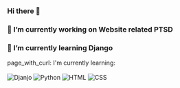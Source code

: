 ### Hi there 👋

<!--
**RukhmaRiaz/RukhmaRiaz** is a ✨ _special_ ✨ repository because its `README.md` (this file) appears on your GitHub profile.

Here are some ideas to get you started:-->

### 🔭 I’m currently working on Website related PTSD
### 🌱 I’m currently learning Django
page_with_curl: I'm currently learning:
<br><br>
![Djanjo](https://img.shields.io/badge/dart-%230175C2.svg?style=for-the-badge&logo=dart&logoColor=white)
![Python](https://img.shields.io/badge/Flutter-%2302569B.svg?style=for-the-badge&logo=Flutter&logoColor=white)
![HTML](https://img.shields.io/badge/unity-%23000000.svg?style=for-the-badge&logo=unity&logoColor=white)
![CSS](https://img.shields.io/badge/javascript-%23323330.svg?style=for-the-badge&logo=javascript&logoColor=%23F7DF1E)
